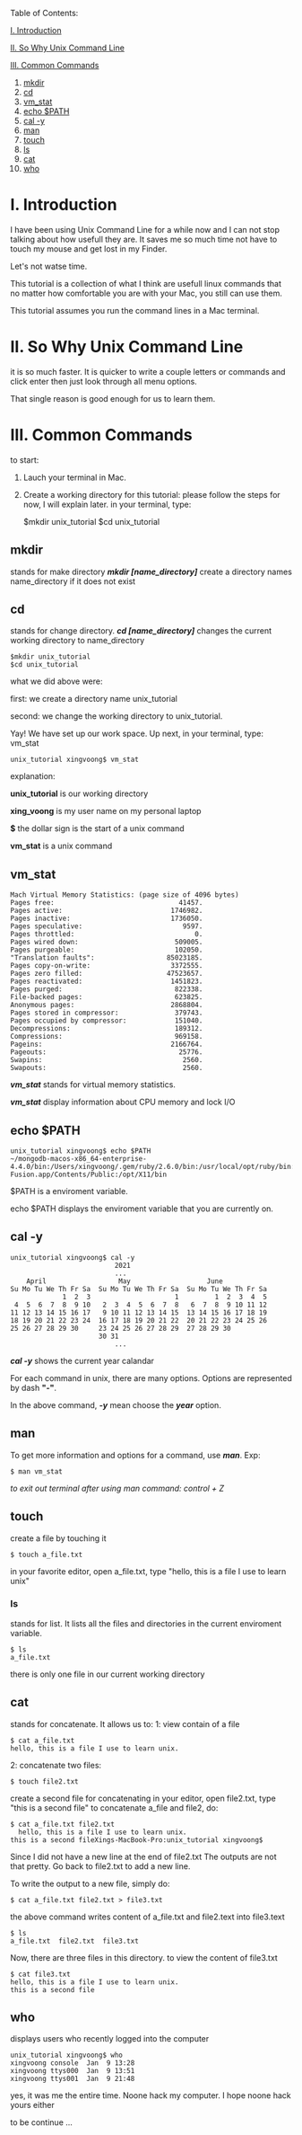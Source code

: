 ﻿Table of Contents:
 
[I. Introduction](#i-introduction)

[II. So Why Unix Command Line](#ii-so-why-unix-command-line)

[III. Common Commands](#iii-common-commands)
	

 1. [mkdir](#mkdir)
 2. [cd](#cd)
 3. [vm_stat](#vm_stat)
 4. [echo $PATH](#echo-path)
 5. [cal -y](#cal--y)
 6. [man](#man)
 7. [touch](#touch)
 8. [ls](#ls)
 9. [cat](#cat)
 10. [who](#who)
# I. Introduction
I have been using Unix Command Line for a while now and I can not stop talking about how usefull they are.  It saves me so much time not have to touch my mouse and get lost in my Finder.

Let's not watse time.

This tutorial is a collection of what I think are usefull linux commands that no matter how comfortable you are with your Mac, you still can use them.

This tutorial assumes you run the command lines in a Mac terminal.  
# II. So Why Unix Command Line 
it is so much faster.  It is quicker to write a couple letters or commands and click enter then just look through all menu options.

That single reason is good enough for us to learn them.
# III. Common Commands 
to start:
1. Lauch your terminal in Mac.
2. Create a working directory for this tutorial:
	please follow the steps for now, I will explain later.
	in your terminal, type:
	
    $mkdir unix_tutorial
    $cd unix_tutorial

## mkdir
stands for make directory
***mkdir [name_directory]***  create a directory names name_directory if it does not exist

## cd
stands for change directory. 
***cd [name_directory]*** changes the current working directory to name_directory

    $mkdir unix_tutorial   
    $cd unix_tutorial

what we did above were:

first: we create a directory name unix_tutorial

second: we change the working directory to unix_tutorial.

Yay!  We have set up our work space.
Up next, in your terminal, type: vm_stat

    unix_tutorial xingvoong$ vm_stat
   explanation:
   
   **unix_tutorial** is our working directory
   
   **xing_voong** is my user name on my personal laptop
   
   **$** the dollar sign is the start of a unix command
   
   **vm_stat** is a unix command

## vm_stat
    Mach Virtual Memory Statistics: (page size of 4096 bytes)
    Pages free:                               41457.
    Pages active:                           1746982.
    Pages inactive:                         1736050.
    Pages speculative:                         9597.
    Pages throttled:                              0.
    Pages wired down:                        509005.
    Pages purgeable:                         102050.
    "Translation faults":                  85023185.
    Pages copy-on-write:                    3372555.
    Pages zero filled:                     47523657.
    Pages reactivated:                      1451823.
    Pages purged:                            822338.
    File-backed pages:                       623825.
    Anonymous pages:                        2868804.
    Pages stored in compressor:              379743.
    Pages occupied by compressor:            151040.
    Decompressions:                          189312.
    Compressions:                            969158.
    Pageins:                                2166764.
    Pageouts:                                 25776.
    Swapins:                                   2560.
    Swapouts:                                  2560.

***vm_stat*** stands for virtual memory statistics.

***vm_stat*** display information about CPU memory and lock I/O

## echo $PATH

    unix_tutorial xingvoong$ echo $PATH
    ~/mongodb-macos-x86_64-enterprise-4.4.0/bin:/Users/xingvoong/.gem/ruby/2.6.0/bin:/usr/local/opt/ruby/bin:/usr/local/opt/ruby/bin:/Library/Frameworks/Python.framework/Versions/3.6/bin:/anaconda/bin:/bin:/sbin:Users/bin:/Users/local/sbin:/Users/local/bin:/usr/local/bin:/usr/bin:/bin:/usr/sbin:/sbin:/Applications/VMware Fusion.app/Contents/Public:/opt/X11/bin

$PATH is a enviroment variable.

echo $PATH displays the enviroment variable that you are currently on.

## cal -y

    unix_tutorial xingvoong$ cal -y
                              2021
                              ...
        April                  May                   June          
    Su Mo Tu We Th Fr Sa  Su Mo Tu We Th Fr Sa  Su Mo Tu We Th Fr Sa  
                 1  2  3                     1         1  2  3  4  5  
     4  5  6  7  8  9 10   2  3  4  5  6  7  8   6  7  8  9 10 11 12  
    11 12 13 14 15 16 17   9 10 11 12 13 14 15  13 14 15 16 17 18 19  
    18 19 20 21 22 23 24  16 17 18 19 20 21 22  20 21 22 23 24 25 26  
    25 26 27 28 29 30     23 24 25 26 27 28 29  27 28 29 30           
                          30 31 
                              ... 

  
           

***cal -y*** shows the current year calandar

For each command in unix, there are many options.  Options are represented by dash **"-"**.

In the above command, ***-y*** mean choose the ***year*** option.


## man
To get more information and options for a command, use ***man***.
Exp:

    $ man vm_stat 
*to exit out terminal after using man command: control + Z*

## touch
create a file by touching it

    $ touch a_file.txt
   in your favorite editor, open a_file.txt, type "hello, this is a file I use to learn unix"
### ls
stands for list.  It lists all the files and directories in the current enviroment variable.

    $ ls
    a_file.txt
   there is only one file in our current working directory
## cat
 stands for concatenate.  It allows us to:
 1: view contain of a file
 
    $ cat a_file.txt
    hello, this is a file I use to learn unix.
   
   2: concatenate two files:
   
    $ touch file2.txt
   
   create a second file for concatenating
   in your editor, open file2.txt, type "this is a second file"
   to concatenate a_file and file2, do:
   
	$ cat a_file.txt file2.txt
      hello, this is a file I use to learn unix.
    this is a second fileXings-MacBook-Pro:unix_tutorial xingvoong$
  Since I did not have a new line at the end of file2.txt
  The outputs are not that pretty.
  Go back to file2.txt to add a new line. 
  
  To write the output to a new file, simply do:
  
    $ cat a_file.txt file2.txt > file3.txt
  the above command writes content of a_file.txt and file2.text into file3.text
  
    $ ls
    a_file.txt  file2.txt  file3.txt
 Now, there are three files in this directory.
 to view the content of file3.txt
 

    $ cat file3.txt
    hello, this is a file I use to learn unix.
    this is a second file
## who
displays users who recently logged into the computer

    unix_tutorial xingvoong$ who
    xingvoong console  Jan  9 13:28
    xingvoong ttys000  Jan  9 13:51
    xingvoong ttys001  Jan  9 21:48
yes, it was me the entire time.  Noone hack my computer.  I hope noone hack yours either
 
 to be continue ... 
